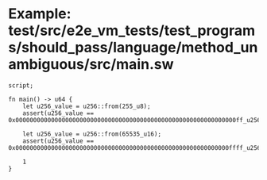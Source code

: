 # Example: test/src/e2e_vm_tests/test_programs/should_pass/language/method_unambiguous/src/main.sw

```sway
script;

fn main() -> u64 {
    let u256_value = u256::from(255_u8);
    assert(u256_value == 0x00000000000000000000000000000000000000000000000000000000000000ff_u256);

    let u256_value = u256::from(65535_u16);
    assert(u256_value == 0x000000000000000000000000000000000000000000000000000000000000ffff_u256);

    1
}

```
